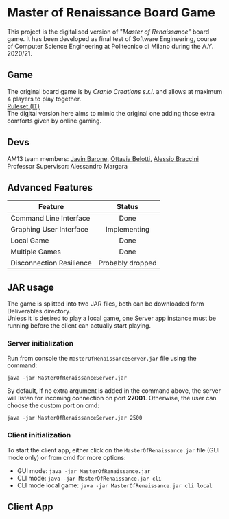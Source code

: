 # Master of Renaissance Board Game

This project is the digitalised version of "*Master of Renaissance*" board game. It has been developed as final test of Software Engineering, course of Computer Science Engineering at Politecnico di Milano during the A.Y. 2020/21.
<br/>
## Game
The original board game is by *Cranio Creations s.r.l.* and allows at maximum 4 players to play together. 
<br>
[Ruleset (IT)](http://www.craniocreations.it/wp-content/uploads/2021/04/Lorenzo_Cardgame_Rules_ITA_small-3.pdf)
<br>
The digital version here aims to mimic the original one adding those extra comforts given by online gaming. 


## Devs 
AM13 team members: 
[Javin Barone](https://github.com/Javinyx), [Ottavia Belotti](https://github.com/OttaviaBelotti), [Alessio Braccini](https://github.com/AlessioBraccini)
<br/>
Professor Supervisor: Alessandro Margara

## Advanced Features

| Feature       | Status        |
|---------------|:---------------:|
|Command Line Interface| Done |
|Graphing User Interface| Implementing|
|Local Game     | Done|
|Multiple Games | Done|
|Disconnection Resilience| Probably dropped|

## JAR usage
The game is splitted into two JAR files, both can be downloaded form Deliverables directory.
<br>Unless it is desired to play a local game, one Server app instance must be running before the client can actually start playing.</br> 

### Server initialization
Run from console the `MasterOfRenaissanceServer.jar` file using the command:
```
java -jar MasterOfRenaissanceServer.jar
```
By default, if no extra argument is added in the command above, the server will listen for incoming connection on port **27001**. Otherwise, the user can choose the custom port on cmd:
```
java -jar MasterOfRenaissanceServer.jar 2500
```
### Client initialization
To start the client app, either click on the `MasterOfRenaissance.jar` file (GUI mode only) or from cmd for more options:
* GUI mode: `java -jar MasterOfRenaissance.jar`
* CLI mode: `java -jar MasterOfRenaissance.jar cli`
* CLI mode local game: `java -jar MasterOfRenaissance.jar cli local`

## Client App


